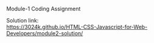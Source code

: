 Module-1 Coding Assignment

Solution link:             
                   https://3024k.github.io/HTML-CSS-Javascript-for-Web-Developers/module2-solution/
